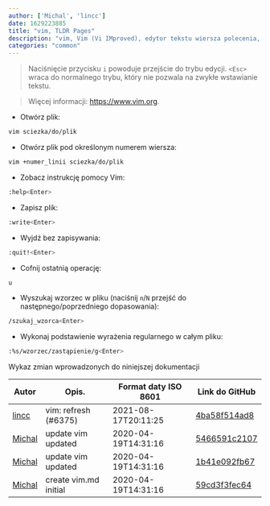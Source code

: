 ```yaml
---
author: ['Michal', 'lincc']
date: 1629223885
title: "vim, TLDR Pages"
description: "vim, Vim (Vi IMproved), edytor tekstu wiersza polecenia, oferuje kilka trybów dla różnych rodzajów manipulacji tekstem."
categories: "common"
---
```

> Naciśnięcie przycisku `i` powoduje przejście do trybu edycji. `<Esc>` wraca do normalnego trybu, który nie pozwala na zwykłe wstawianie tekstu.

> Więcej informacji: <https://www.vim.org>.

- Otwórz plik:

```bash
vim sciezka/do/plik
```

- Otwórz plik pod określonym numerem wiersza:

```bash
vim +numer_linii sciezka/do/plik
```

- Zobacz instrukcję pomocy Vim:

```bash
:help<Enter>
```

- Zapisz plik:

```bash
:write<Enter>
```

- Wyjdź bez zapisywania:

```bash
:quit!<Enter>
```

- Cofnij ostatnią operację:

```bash
u
```

- Wyszukaj wzorzec w pliku (naciśnij `n`/`N` przejść do następnego/poprzedniego dopasowania):

```bash
/szukaj_wzorca<Enter>
```

- Wykonaj podstawienie wyrażenia regularnego w całym pliku:

```bash
:%s/wzorzec/zastąpienie/g<Enter>
```
Wykaz zmian wprowadzonych do niniejszej dokumentacji


Autor | Opis. | Format daty ISO 8601 | Link do GitHub
------|-----|-----|-----
[lincc](mailto:46962923+blueskyson@users.noreply.github.com) | vim: refresh (#6375) | 2021-08-17T20:11:25 | [4ba58f514ad8](https://github.com/tldr-pages/tldr/commit/4ba58f514ad8d22c477708ccc673453bf583a0cb)
[Michal](mailto:mich.biesiada@gmail.com) | update vim updated | 2020-04-19T14:31:16 | [5466591c2107](https://github.com/tldr-pages/tldr/commit/5466591c2107ea36f623487250335144cff2a675)
[Michal](mailto:mich.biesiada@gmail.com) | update vim updated | 2020-04-19T14:31:16 | [1b41e092fb67](https://github.com/tldr-pages/tldr/commit/1b41e092fb679a15fa8ccaa72b956ee2cc585857)
[Michal](mailto:mich.biesiada@gmail.com) | create vim.md initial | 2020-04-19T14:31:16 | [59cd3f3fec64](https://github.com/tldr-pages/tldr/commit/59cd3f3fec64be9d45e005de371e2959804654a2)

